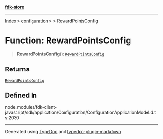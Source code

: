 [**fdk-store**](../../../README.md)
***

[Index](../../../API.md) > [configuration](../../README.md) > [<internal>](../README.md) > RewardPointsConfig

# Function: RewardPointsConfig

> **RewardPointsConfig**(): [`RewardPointsConfig`](../type-aliases/type-alias.RewardPointsConfig.md)

## Returns

[`RewardPointsConfig`](../type-aliases/type-alias.RewardPointsConfig.md)

## Defined In

node\_modules/fdk-client-javascript/sdk/application/Configuration/ConfigurationApplicationModel.d.ts:2030

***
Generated using [TypeDoc](https://typedoc.org/) and [typedoc-plugin-markdown](https://www.npmjs.com/package/typedoc-plugin-markdown)

